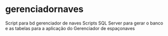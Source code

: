 # gerenciadornaves
Script para bd gerenciador de naves
 Scripts SQL Server para gerar o banco e as tabelas para a aplicação do Gerenciador de espaçonaves
